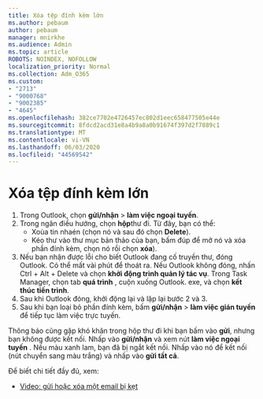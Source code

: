 ```yaml
---
title: Xóa tệp đính kèm lớn
ms.author: pebaum
author: pebaum
manager: mnirkhe
ms.audience: Admin
ms.topic: article
ROBOTS: NOINDEX, NOFOLLOW
localization_priority: Normal
ms.collection: Adm_O365
ms.custom:
- "2713"
- "9000768"
- "9002385"
- "4645"
ms.openlocfilehash: 382ce7702e4726457ec802d1eec658477505e44e
ms.sourcegitcommit: 8fdcd2acd31e8a4b9a8a0b91674f397d2f7889c1
ms.translationtype: MT
ms.contentlocale: vi-VN
ms.lasthandoff: 06/03/2020
ms.locfileid: "44569542"
---
```

# <a name="remove-the-large-attachment"></a>Xóa tệp đính kèm lớn

1. Trong Outlook, chọn **gửi/nhận**  >  **làm việc ngoại tuyến**. 
2. Trong ngăn điều hướng, chọn **hộp**thư đi. Từ đây, bạn có thể: 
    - Xoùa tin nhaén (chọn nó và sau đó chọn **Delete**).
    - Kéo thư vào thư mục bản thảo của bạn, bấm đúp để mở nó và xóa phần đính kèm, chọn nó rồi chọn **xóa**).
3. Nếu bạn nhận được lỗi cho biết Outlook đang cố truyền thư, đóng Outlook. Có thể mất vài phút để thoát ra. Nếu Outlook không đóng, nhấn Ctrl + Alt + Delete và chọn **khởi động trình quản lý tác vụ**. Trong Task Manager, chọn tab **quá trình** , cuộn xuống Outlook. exe, và chọn **kết thúc tiến trình**.
4. Sau khi Outlook đóng, khởi động lại và lặp lại bước 2 và 3. 
5. Sau khi bạn loại bỏ phần đính kèm, bấm **gửi/nhận**  >  **làm việc gián tuyến** để tiếp tục làm việc trực tuyến. 

Thông báo cũng gặp khó khăn trong hộp thư đi khi bạn bấm vào **gửi**, nhưng bạn không được kết nối. Nhấp vào **gửi/nhận** và xem nút **làm việc ngoại tuyến** . Nếu màu xanh lam, bạn đã bị ngắt kết nối. Nhấp vào nó để kết nối (nút chuyển sang màu trắng) và nhấp vào **gửi tất cả**.
 
 Để biết chi tiết đầy đủ, xem:
- [Video: gửi hoặc xóa một email bị kẹt](https://support.office.com/article/Video-Send-or-delete-an-email-stuck-in-your-outbox-26d5d34a-4e5f-444a-a9e8-44db04a94dec) 